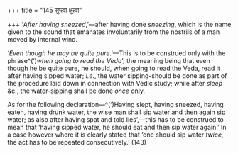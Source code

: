 +++
title = "145 सुप्त्वा क्षुत्वा"

+++
‘*After having sneezed*,’—after having done *sneezing*, which is the
name given to the sound that emanates involuntarily from the nostrils of
a man moved by internal wind.

‘*Even though he may be quite pure*.’—This is to be construed only with
the phrase^(‘)*when going to read the Veda*’; the meaning being that
even though he be quite pure, he should, when going to read the Veda,
read it after having sipped water; *i.e*., the water sipping-should be
done as part of the procedure laid down in connection with Vedic study;
while after *sleep* &c., the water-sipping shall be done *once* only.

As for the following declaration—^(‘)Having slept, having sneezed,
having eaten, having drunk water, the wise man shall sip water and then
again sip water; as also after having spat and told lies’,—this has to
be construed to mean that ‘having sipped water, he should eat and then
sip water again.’ In a case however where it is clearly stated that ‘one
should sip water *twice*, the act has to be repeated consecutively.’
(143)


